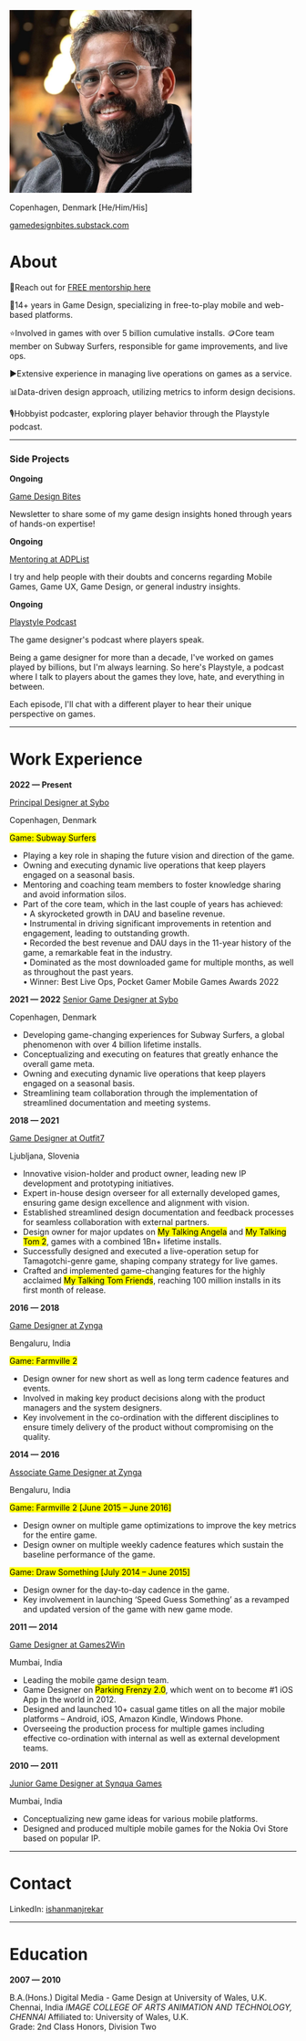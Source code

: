 ![](assets/profilepicture.png)

Copenhagen, Denmark [He/Him/His]

[gamedesignbites.substack.com](http://gamedesignbites.substack.com)

# About

📒Reach out for [FREE mentorship here](https://adplist.org/mentors/ishan-manjrekar)

📌14+ years in Game Design, specializing in free-to-play mobile and web-based platforms.

⭐Involved in games with over 5 billion cumulative installs. 🪙Core team member on Subway Surfers, responsible for game improvements, and live ops.

▶️Extensive experience in managing live operations on games as a service.

📊Data-driven design approach, utilizing metrics to inform design decisions.

🎙️Hobbyist podcaster, exploring player behavior through the Playstyle podcast.

---
### Side Projects

**Ongoing**

[Game Design Bites](https://gamedesignbites.substack.com/)

Newsletter to share some of my game design insights honed through years of hands-on expertise!

**Ongoing**

[Mentoring at ADPList](https://adplist.org/mentors/ishan-manjrekar)

I try and help people with their doubts and concerns regarding Mobile Games, Game UX, Game Design, or general industry insights.

**Ongoing**

[Playstyle Podcast](https://podcasters.spotify.com/pod/show/playstyle)

The game designer's podcast where players speak.

Being a game designer for more than a decade, I've worked on games played by billions, but I'm always learning. So here's Playstyle, a podcast where I talk to players about the games they love, hate, and everything in between.

Each episode, I'll chat with a different player to hear their unique perspective on games.

---
# Work Experience

**2022 — Present**

[Principal Designer at Sybo](https://sybogames.com/)

Copenhagen, Denmark

<mark>Game: Subway Surfers</mark>
* Playing a key role in shaping the future vision and direction of the game.
* Owning and executing dynamic live operations that keep players engaged on a seasonal basis.
* Mentoring and coaching team members to foster knowledge sharing and avoid information silos.
* Part of the core team, which in the last couple of years has achieved:  
    • A skyrocketed growth in DAU and baseline revenue.  
    • Instrumental in driving significant improvements in retention and engagement, leading to outstanding growth.  
    • Recorded the best revenue and DAU days in the 11-year history of the game, a remarkable feat in the industry.  
    • Dominated as the most downloaded game for multiple months, as well as throughout the past years.  
    • Winner: Best Live Ops, Pocket Gamer Mobile Games Awards 2022

**2021 — 2022**
[Senior Game Designer at Sybo](https://sybogames.com/)

Copenhagen, Denmark

* Developing game-changing experiences for Subway Surfers, a global phenomenon with over 4 billion lifetime installs.
* Conceptualizing and executing on features that greatly enhance the overall game meta.
* Owning and executing dynamic live operations that keep players engaged on a seasonal basis.
* Streamlining team collaboration through the implementation of streamlined documentation and meeting systems.

**2018 — 2021**

[Game Designer at Outfit7](https://outfit7.com/)

Ljubljana, Slovenia

* Innovative vision-holder and product owner, leading new IP development and prototyping initiatives.
* Expert in-house design overseer for all externally developed games, ensuring game design excellence and alignment with vision.
* Established streamlined design documentation and feedback processes for seamless collaboration with external partners.
* Design owner for major updates on <mark>My Talking Angela</mark> and <mark>My Talking Tom 2</mark>, games with a combined 1Bn+ lifetime installs.
* Successfully designed and executed a live-operation setup for Tamagotchi-genre game, shaping company strategy for live games.
* Crafted and implemented game-changing features for the highly acclaimed <mark>My Talking Tom Friends</mark>, reaching 100 million installs in its first month of release.

**2016 — 2018**

[Game Designer at Zynga](https://www.zynga.com/)

Bengaluru, India

<mark>Game: Farmville 2</mark>

* Design owner for new short as well as long term cadence features and events.
* Involved in making key product decisions along with the product managers and the system designers.
* Key involvement in the co-ordination with the different disciplines to ensure timely delivery of the product without compromising on the quality.

**2014 — 2016**

[Associate Game Designer at Zynga](https://www.zynga.com/)

Bengaluru, India

<mark>Game: Farmville 2 [June 2015 – June 2016]</mark>

* Design owner on multiple game optimizations to improve the key metrics for the entire game.
* Design owner on multiple weekly cadence features which sustain the baseline performance of the game.

<mark>Game: Draw Something [July 2014 – June 2015]</mark>

* Design owner for the day-to-day cadence in the game.
* Key involvement in launching ‘Speed Guess Something’ as a revamped and updated version of the game with new game mode.

**2011 — 2014**

[Game Designer at Games2Win](https://www.linkedin.com/company/games2win-india-pvt-ltd/)

Mumbai, India

* Leading the mobile game design team.
* Game Designer on <mark>Parking Frenzy 2.0</mark>, which went on to become #1 iOS App in the world in 2012.
* Designed and launched 10+ casual game titles on all the major mobile platforms – Android, iOS, Amazon Kindle, Windows Phone.
* Overseeing the production process for multiple games including effective co-ordination with internal as well as external development teams.

**2010 — 2011**

[Junior Game Designer at Synqua Games](https://synqua.com/)

Mumbai, India

* Conceptualizing new game ideas for various mobile platforms.
* Designed and produced multiple mobile games for the Nokia Ovi Store based on popular IP.

---
# Contact

LinkedIn:  [ishanmanjrekar](https://linkedin.com/in/ishanmanjrekar)

---
# Education

**2007 — 2010**

B.A.(Hons.) Digital Media - Game Design at University of Wales, U.K.
Chennai, India
*IMAGE COLLEGE OF ARTS ANIMATION AND TECHNOLOGY, CHENNAI*
Affiliated to: University of Wales, U.K.  
Grade: 2nd Class Honors, Division Two
